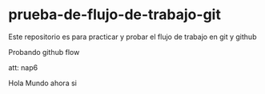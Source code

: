 # prueba-de-flujo-de-trabajo-git
Este repositorio es para practicar y probar el flujo de trabajo en git y github

Probando github flow

att: nap6

Hola Mundo ahora si
